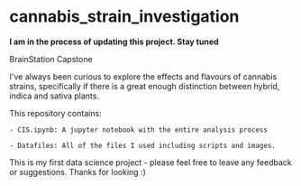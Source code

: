 # cannabis_strain_investigation

**I am in the process of updating this project. Stay tuned**

BrainStation Capstone


I've always been curious to explore the effects and flavours of cannabis strains, specifically if there is a great enough distinction between hybrid, indica and sativa plants. 

This repository contains:

	- CIS.ipynb: A jupyter notebook with the entire analysis process
	
	- Datafiles: All of the files I used including scripts and images. 
	
This is my first data science project - please feel free to leave any feedback or suggestions.
Thanks for looking :)
